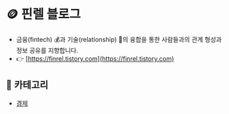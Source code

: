 # 🪙 핀렐 블로그
- 금융(fintech) :moneybag:과 기술(relationship) :wrench:의 융합을 통한 사람들과의 관계 형성과 정보 공유를 지향합니다.  
- :point_right: [https://finrel.tistory.com](https://finrel.tistory.com)

## 📌 카테고리
- [경제](https://github.com/jectgenius/finrel-blog/tree/main/경제)